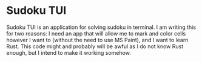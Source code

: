 # Sudoku TUI

Sudoku TUI is an application for solving sudoku in terminal. I am writing this for two reasons: I need an app that will allow me to mark and color cells however I want to (without the need to use MS Paint), and I want to learn Rust. This code might and probably will be awful as I do not know Rust enough, but I intend to make it working somehow.
